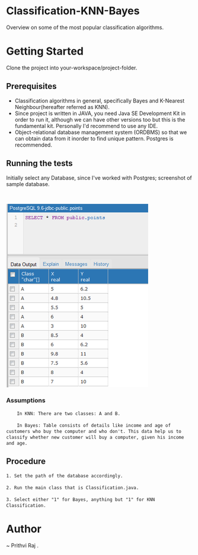 # Classification-KNN-Bayes
Overview on some of the most popular classification algorithms.

# Getting Started

Clone the project into your-workspace/project-folder.

## Prerequisites

   - Classification algorithms in general, specifically Bayes and K-Nearest Neighbour(hereafter referred as KNN). 
   - Since project is written in JAVA, you need Java SE Development Kit in order to run it, although we can have other versions too but this is the fundamental kit. Personally I'd recommend to use any IDE.
   - Object-relational database management system (ORDBMS) so that we can obtain data from it inorder to find unique pattern. Postgres is recommended.

  ## Running the tests
    
   Initially select any Database, since I've worked with Postgres; screenshot of sample database.
   
   <br />
   
   ![Database](/Point.PNG?raw=true "Database Example")

  ### Assumptions
        In KNN: There are two classes: A and B.
        
        In Bayes: Table consists of details like income and age of customers who buy the computer and who don't. This data help us to classify whether new customer will buy a computer, given his income and age.
        

  ## Procedure

    1. Set the path of the database accordingly.
    
    2. Run the main class that is Classification.java.
    
    3. Select either "1" for Bayes, anything but "1" for KNN Classification.

# Author

~ Prithvi Raj
.
